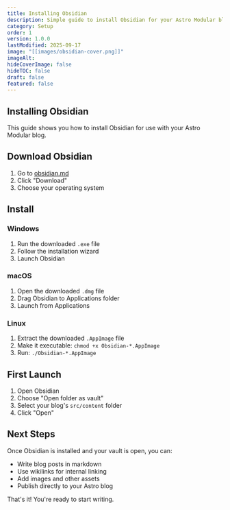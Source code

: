 ```yaml
---
title: Installing Obsidian
description: Simple guide to install Obsidian for your Astro Modular blog
category: Setup
order: 1
version: 1.0.0
lastModified: 2025-09-17
image: "[[images/obsidian-cover.png]]"
imageAlt:
hideCoverImage: false
hideTOC: false
draft: false
featured: false
---
```


## Installing Obsidian

This guide shows you how to install Obsidian for use with your Astro Modular blog.

## Download Obsidian

1. Go to [obsidian.md](https://obsidian.md)
2. Click "Download"
3. Choose your operating system

## Install

### Windows
1. Run the downloaded `.exe` file
2. Follow the installation wizard
3. Launch Obsidian

### macOS
1. Open the downloaded `.dmg` file
2. Drag Obsidian to Applications folder
3. Launch from Applications

### Linux
1. Extract the downloaded `.AppImage` file
2. Make it executable: `chmod +x Obsidian-*.AppImage`
3. Run: `./Obsidian-*.AppImage`

## First Launch

1. Open Obsidian
2. Choose "Open folder as vault"
3. Select your blog's `src/content` folder
4. Click "Open"

## Next Steps

Once Obsidian is installed and your vault is open, you can:
- Write blog posts in markdown
- Use wikilinks for internal linking
- Add images and other assets
- Publish directly to your Astro blog

That's it! You're ready to start writing.
